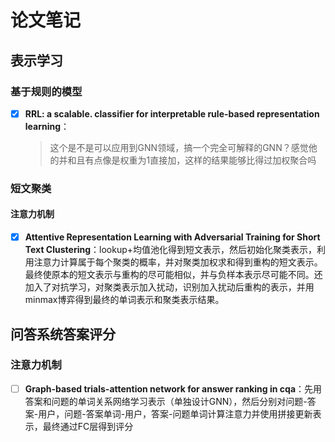 # 论文笔记

## 表示学习

### 基于规则的模型

+ [x] **RRL: a scalable. classifier for interpretable rule-based representation learning**：

  > 这个是不是可以应用到GNN领域，搞一个完全可解释的GNN？感觉他的并和且有点像是权重为1直接加，这样的结果能够比得过加权聚合吗

### 短文聚类

#### 注意力机制

+ [x] **Attentive Representation Learning with Adversarial Training for Short Text Clustering**：lookup+均值池化得到短文表示，然后初始化聚类表示，利用注意力计算属于每个聚类的概率，并对聚类加权求和得到重构的短文表示。最终使原本的短文表示与重构的尽可能相似，并与负样本表示尽可能不同。还加入了对抗学习，对聚类表示加入扰动，识别加入扰动后重构的表示，并用minmax博弈得到最终的单词表示和聚类表示结果。

## 问答系统答案评分

### 注意力机制

+ [ ] **Graph-based trials-attention network for answer ranking in cqa**：先用答案和问题的单词关系网络学习表示（单独设计GNN），然后分别对问题-答案-用户，问题-答案单词-用户，答案-问题单词计算注意力并使用拼接更新表示，最终通过FC层得到评分
